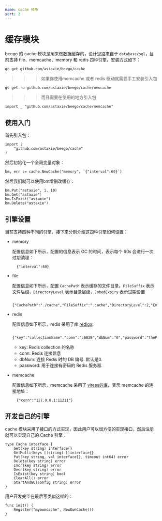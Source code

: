 ```yaml
---
name: cache 模块
sort: 2
---
```


# 缓存模块

beego 的 cache 模块是用来做数据缓存的，设计思路来自于 `database/sql`，目前支持 file、memcache、memory 和 redis 四种引擎，安装方式如下：

	go get github.com/astaxie/beego/cache
	
>>>如果你使用memcache 或者 redis 驱动就需要手工安装引入包

	go get -u github.com/astaxie/beego/cache/memcache
	
>>>而且需要在使用的地方引入包

    import _ "github.com/astaxie/beego/cache/memcache"			
## 使用入门

首先引入包：

	import (
		"github.com/astaxie/beego/cache"
	)

然后初始化一个全局变量对象：

	bm, err := cache.NewCache("memory", `{"interval":60}`)

然后我们就可以使用bm增删改缓存：

	bm.Put("astaxie", 1, 10)
	bm.Get("astaxie")
	bm.IsExist("astaxie")
	bm.Delete("astaxie")

## 引擎设置

目前支持四种不同的引擎，接下来分别介绍这四种引擎如何设置：

- memory

	配置信息如下所示，配置的信息表示 GC 的时间，表示每个 60s 会进行一次过期清理：
	
		{"interval":60}													
- file

	配置信息如下所示，配置 `CachePath` 表示缓存的文件目录，`FileSuffix` 表示文件后缀，`DirectoryLevel` 表示目录层级，`EmbedExpiry` 表示过期设置
	
		{"CachePath":"./cache","FileSuffix":".cache","DirectoryLevel":2,"EmbedExpiry":120}
		
- redis

	配置信息如下所示，redis 采用了库 [redigo](https://github.com/garyburd/redigo/tree/master/redis):
	
		{"key":"collectionName","conn":":6039","dbNum":"0","password":"thePassWord"}
	
	* key: Redis collection 的名称
	* conn: Redis 连接信息
	* dbNum: 连接 Redis 时的 DB 编号. 默认是0.
	* password: 用于连接有密码的 Redis 服务器.

		
- memcache

	配置信息如下所示，memcache 采用了 [vitess的库](https://github.com/youtube/vitess/tree/master/go/memcache)，表示 memcache 的连接地址：	
	
		{"conn":"127.0.0.1:11211"}	
		
## 开发自己的引擎

cache 模块采用了接口的方式实现，因此用户可以很方便的实现接口，然后注册就可以实现自己的 Cache 引擎：

	type Cache interface {
		Get(key string) interface{}
        GetMulti(keys []string) []interface{}
		Put(key string, val interface{}, timeout int64) error
		Delete(key string) error
		Incr(key string) error
		Decr(key string) error
		IsExist(key string) bool
		ClearAll() error
		StartAndGC(config string) error
	}		

用户开发完毕在最后写类似这样的：

	func init() {
		Register("myowncache", NewOwnCache())
	}
		
